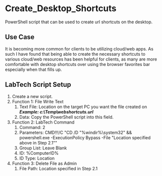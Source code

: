 # Create_Desktop_Shortcuts
PowerShell script that can be used to create url shortcuts on the desktop.

## Use Case
It is becoming more common for clients to be utilizing cloud/web apps.  As such I have found that being able to create the necessary shortcuts to various cloud/web resources has been helpful for clients, as many are more comfortable with desktop shortcuts over using the browser favorites bar especially when that fills up.

## LabTech Script Setup
1. Create a new script.
2. Function 1: File Write Text
    1. Text File: Location on the target PC you want the file created on ***Example: c:\Temp\webshortcuts.url***
    2. Data: Copy the PowerShell script into this field.
3. Function 2: LabTech Command
    1. Command: 2
    2. Parameters: CMD!!!/C "CD /D "%windir%\system32" && powershell.exe -ExecutionPolicy Bypass -File "Location specified above in Step 2.1""
    3. Group List: Leave Blank
    4. ID: %ComputerID%
    5. ID Type: Location
4. Function 3: Delete File as Admin
    1. File Path: Location specified in Step 2.1
